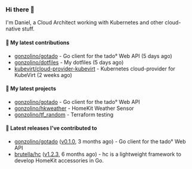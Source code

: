 ### Hi there 👋

I'm Daniel, a Cloud Architect working with Kubernetes and other cloud-native stuff.

#### 👷 My latest contributions

- [gonzolino/gotado](https://github.com/gonzolino/gotado) - Go client for the tado° Web API (5 days ago)
- [gonzolino/dotfiles](https://github.com/gonzolino/dotfiles) - My dotfiles (5 days ago)
- [kubevirt/cloud-provider-kubevirt](https://github.com/kubevirt/cloud-provider-kubevirt) - Kubernetes cloud-provider for KubeVirt (2 weeks ago)

#### 🌱 My latest projects

- [gonzolino/gotado](https://github.com/gonzolino/gotado) - Go client for the tado° Web API
- [gonzolino/hkweather](https://github.com/gonzolino/hkweather) - HomeKit Weather Sensor
- [gonzolino/tf_random](https://github.com/gonzolino/tf_random) - Terraform testing

#### 🔭 Latest releases I've contributed to

- [gonzolino/gotado](https://github.com/gonzolino/gotado) ([v0.1.0](https://github.com/gonzolino/gotado/releases/tag/v0.1.0), 3 months ago) - Go client for the tado° Web API
- [brutella/hc](https://github.com/brutella/hc) ([v1.2.3](https://github.com/brutella/hc/releases/tag/v1.2.3), 6 months ago) - hc is a lightweight framework to develop HomeKit accessories in Go.
